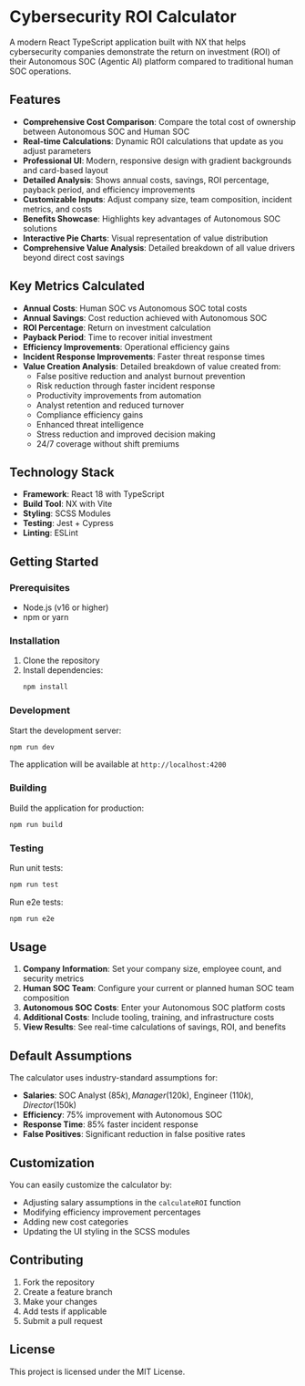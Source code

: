 # Cybersecurity ROI Calculator

A modern React TypeScript application built with NX that helps cybersecurity companies demonstrate the return on investment (ROI) of their Autonomous SOC (Agentic AI) platform compared to traditional human SOC operations.

## Features

- **Comprehensive Cost Comparison**: Compare the total cost of ownership between Autonomous SOC and Human SOC
- **Real-time Calculations**: Dynamic ROI calculations that update as you adjust parameters
- **Professional UI**: Modern, responsive design with gradient backgrounds and card-based layout
- **Detailed Analysis**: Shows annual costs, savings, ROI percentage, payback period, and efficiency improvements
- **Customizable Inputs**: Adjust company size, team composition, incident metrics, and costs
- **Benefits Showcase**: Highlights key advantages of Autonomous SOC solutions
- **Interactive Pie Charts**: Visual representation of value distribution
- **Comprehensive Value Analysis**: Detailed breakdown of all value drivers beyond direct cost savings

## Key Metrics Calculated

- **Annual Costs**: Human SOC vs Autonomous SOC total costs
- **Annual Savings**: Cost reduction achieved with Autonomous SOC
- **ROI Percentage**: Return on investment calculation
- **Payback Period**: Time to recover initial investment
- **Efficiency Improvements**: Operational efficiency gains
- **Incident Response Improvements**: Faster threat response times
- **Value Creation Analysis**: Detailed breakdown of value created from:
  - False positive reduction and analyst burnout prevention
  - Risk reduction through faster incident response
  - Productivity improvements from automation
  - Analyst retention and reduced turnover
  - Compliance efficiency gains
  - Enhanced threat intelligence
  - Stress reduction and improved decision making
  - 24/7 coverage without shift premiums

## Technology Stack

- **Framework**: React 18 with TypeScript
- **Build Tool**: NX with Vite
- **Styling**: SCSS Modules
- **Testing**: Jest + Cypress
- **Linting**: ESLint

## Getting Started

### Prerequisites

- Node.js (v16 or higher)
- npm or yarn

### Installation

1. Clone the repository
2. Install dependencies:
   ```bash
   npm install
   ```

### Development

Start the development server:
```bash
npm run dev
```

The application will be available at `http://localhost:4200`

### Building

Build the application for production:
```bash
npm run build
```

### Testing

Run unit tests:
```bash
npm run test
```

Run e2e tests:
```bash
npm run e2e
```

## Usage

1. **Company Information**: Set your company size, employee count, and security metrics
2. **Human SOC Team**: Configure your current or planned human SOC team composition
3. **Autonomous SOC Costs**: Enter your Autonomous SOC platform costs
4. **Additional Costs**: Include tooling, training, and infrastructure costs
5. **View Results**: See real-time calculations of savings, ROI, and benefits

## Default Assumptions

The calculator uses industry-standard assumptions for:
- **Salaries**: SOC Analyst ($85k), Manager ($120k), Engineer ($110k), Director ($150k)
- **Efficiency**: 75% improvement with Autonomous SOC
- **Response Time**: 85% faster incident response
- **False Positives**: Significant reduction in false positive rates

## Customization

You can easily customize the calculator by:
- Adjusting salary assumptions in the `calculateROI` function
- Modifying efficiency improvement percentages
- Adding new cost categories
- Updating the UI styling in the SCSS modules

## Contributing

1. Fork the repository
2. Create a feature branch
3. Make your changes
4. Add tests if applicable
5. Submit a pull request

## License

This project is licensed under the MIT License.
